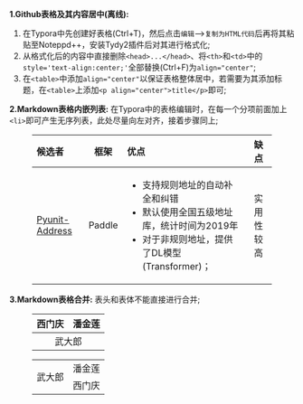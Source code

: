 **1.Github表格及其内容居中(离线):**

1. 在Typora中先创建好表格(Ctrl+T)，然后点击`编辑`-->`复制为HTML代码`后再将其粘贴至Noteppd++，安装Tydy2插件后对其进行格式化;
2. 从格式化后的内容中直接删除`<head>...</head>`、将`<th>`和`<td>`中的`style='text-align:center;'`全部替换(Ctrl+F)为`align="center"`;
3. 在`<table>`中添加`align="center"`以保证表格整体居中，若需要为其添加标题，在`<table>`上添加`<p align="center">title</p>`即可;

**2.Markdown表格内嵌列表:** 在Typora中的表格编辑时，在每一个分项前面加上`<li>`即可产生无序列表，此处尽量向左对齐，接着步骤同上;
<html>
    <body>
        <figure>
            <table align="center">
                <thead>
                    <tr>
                        <th style='text-align:left;'>候选者</th>
                        <th align="center">框架</th>
                        <th style='text-align:left;'>优点</th>
                        <th align="center">缺点</th>
                    </tr>
                </thead>
                <tbody>
                    <tr>
                        <td style='text-align:left;'>
                            <a href='https://github.com/PyUnit/pyunit-address'>Pyunit-Address</a>
                        </td>
                        <td align="center">Paddle</td>
                        <td style='text-align:left;'>
                            <ul>
                                <li>支持规则地址的自动补全和纠错</li>
                                <li>默认使用全国五级地址库，统计时间为2019年</li>
                                <li>对于非规则地址，提供了DL模型(Transformer)；</li>
                            </ul>
                        </td>
                        <td align="center">实用性较高</td>
                    </tr>
                </tbody>
            </table>
        </figure>
    </body>
</html>

**3.Markdown表格合并:** 表头和表体不能直接进行合并;
<html>
    <body>
        <figure>
            <table align="center">
                <thead>
                    <tr>
                        <th align="center">西门庆</th>
                        <th align="center">潘金莲</th>
                    </tr>
                </thead>
                <tbody>
                    <tr>
                        <td colspan="2" align="center">武大郎</td>
                    </tr>
                </tbody>
            </table>
        </figure>
    </body>
</html>

<html>
    <body>
        <figure>
            <table align="center">
                <tbody>
                    <tr>
                        <td rowspan="2">武大郎</td>
                        <td align="center">潘金莲</td>
                    </tr>
                    <tr>
                        <td align="center">西门庆</td>
                    </tr>
                </tbody>
            </table>
        </figure>
    </body>
</html>


